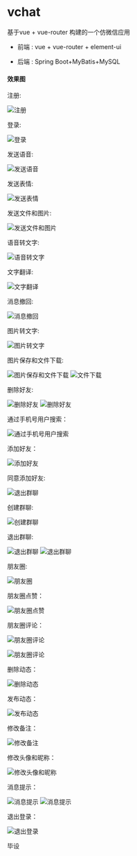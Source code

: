 # vchat
 基于vue + vue-router 构建的一个仿微信应用

* 前端 : vue + vue-router + element-ui 

* 后端 : Spring Boot+MyBatis+MySQL


#### 效果图


注册:

![注册](https://luodr.oss-cn-shenzhen.aliyuncs.com/vchat/images/1.png)

登录:

![登录](
https://luodr.oss-cn-shenzhen.aliyuncs.com/vchat/images/2.png)

发送语音:

![发送语音](
https://luodr.oss-cn-shenzhen.aliyuncs.com/vchat/images/3.png)

发送表情:

![发送表情](
https://luodr.oss-cn-shenzhen.aliyuncs.com/vchat/images/4.png)

发送文件和图片:

![发送文件和图片](
https://luodr.oss-cn-shenzhen.aliyuncs.com/vchat/images/5.png)

语音转文字:

![语音转文字](
https://luodr.oss-cn-shenzhen.aliyuncs.com/vchat/images/6.png)


文字翻译:

![文字翻译](
https://luodr.oss-cn-shenzhen.aliyuncs.com/vchat/images/7.png)


消息撤回:

![消息撤回](
https://luodr.oss-cn-shenzhen.aliyuncs.com/vchat/images/8.png)

图片转文字:

![图片转文字](
https://luodr.oss-cn-shenzhen.aliyuncs.com/vchat/images/9.png)

图片保存和文件下载:

![图片保存和文件下载](
https://luodr.oss-cn-shenzhen.aliyuncs.com/vchat/images/10.png)
![文件下载](
https://luodr.oss-cn-shenzhen.aliyuncs.com/vchat/images/11.png)

删除好友:

![删除好友](
https://luodr.oss-cn-shenzhen.aliyuncs.com/vchat/images/12.png)
![删除好友](
https://luodr.oss-cn-shenzhen.aliyuncs.com/vchat/images/13.png)

通过手机号用户搜索：

![通过手机号用户搜索](
https://luodr.oss-cn-shenzhen.aliyuncs.com/vchat/images/14.png)

添加好友：

![添加好友](
https://luodr.oss-cn-shenzhen.aliyuncs.com/vchat/images/14.png)

同意添加好友:

![退出群聊](
https://luodr.oss-cn-shenzhen.aliyuncs.com/vchat/images/15.png)


创建群聊:

![创建群聊](
https://luodr.oss-cn-shenzhen.aliyuncs.com/vchat/images/16.png)

退出群聊:

![退出群聊](
https://luodr.oss-cn-shenzhen.aliyuncs.com/vchat/images/17.png)
![退出群聊](
https://luodr.oss-cn-shenzhen.aliyuncs.com/vchat/images/18.png)

朋友圈:

![朋友圈](
https://luodr.oss-cn-shenzhen.aliyuncs.com/vchat/images/19.png)

朋友圈点赞：

![朋友圈点赞](
https://luodr.oss-cn-shenzhen.aliyuncs.com/vchat/images/20.png)

朋友圈评论：

![朋友圈评论](
https://luodr.oss-cn-shenzhen.aliyuncs.com/vchat/images/21.png)


![朋友圈评论](
https://luodr.oss-cn-shenzhen.aliyuncs.com/vchat/images/22.png)


删除动态：

![删除动态](
https://luodr.oss-cn-shenzhen.aliyuncs.com/vchat/images/23.png)

发布动态：

![发布动态](
https://luodr.oss-cn-shenzhen.aliyuncs.com/vchat/images/24.png)



修改备注：

![修改备注](
https://luodr.oss-cn-shenzhen.aliyuncs.com/vchat/images/25.png)


修改头像和昵称：

![修改头像和昵称](
https://luodr.oss-cn-shenzhen.aliyuncs.com/vchat/images/26.png)


消息提示：

![消息提示](
https://luodr.oss-cn-shenzhen.aliyuncs.com/vchat/images/27.png)
![消息提示](
https://luodr.oss-cn-shenzhen.aliyuncs.com/vchat/images/29.png)

退出登录：

![退出登录](
https://luodr.oss-cn-shenzhen.aliyuncs.com/vchat/images/28.png)

毕设

